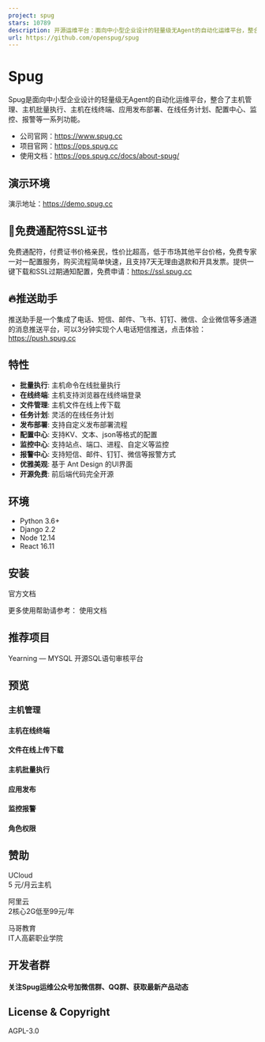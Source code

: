 ```yaml
---
project: spug
stars: 10789
description: 开源运维平台：面向中小型企业设计的轻量级无Agent的自动化运维平台，整合了主机管理、主机批量执行、主机在线终端、文件在线上传下载、应用发布部署、在线任务计划、配置中心、监控、报警等一系列功能。
url: https://github.com/openspug/spug
---
```


Spug
====

Spug是面向中小型企业设计的轻量级无Agent的自动化运维平台，整合了主机管理、主机批量执行、主机在线终端、应用发布部署、在线任务计划、配置中心、监控、报警等一系列功能。

-   公司官网：https://www.spug.cc
-   项目官网：https://ops.spug.cc
-   使用文档：https://ops.spug.cc/docs/about-spug/

演示环境
----

演示地址：https://demo.spug.cc

🔐免费通配符SSL证书
------------

免费通配符，付费证书价格亲民，性价比超高，低于市场其他平台价格，免费专家一对一配置服务，购买流程简单快速，且支持7天无理由退款和开具发票。提供一键下载和SSL过期通知配置，免费申请：https://ssl.spug.cc

🔥推送助手
------

推送助手是一个集成了电话、短信、邮件、飞书、钉钉、微信、企业微信等多通道的消息推送平台，可以3分钟实现个人电话短信推送，点击体验：https://push.spug.cc

特性
--

-   **批量执行**: 主机命令在线批量执行
-   **在线终端**: 主机支持浏览器在线终端登录
-   **文件管理**: 主机文件在线上传下载
-   **任务计划**: 灵活的在线任务计划
-   **发布部署**: 支持自定义发布部署流程
-   **配置中心**: 支持KV、文本、json等格式的配置
-   **监控中心**: 支持站点、端口、进程、自定义等监控
-   **报警中心**: 支持短信、邮件、钉钉、微信等报警方式
-   **优雅美观**: 基于 Ant Design 的UI界面
-   **开源免费**: 前后端代码完全开源

环境
--

-   Python 3.6+
-   Django 2.2
-   Node 12.14
-   React 16.11

安装
--

官方文档

更多使用帮助请参考： 使用文档

推荐项目
----

Yearning — MYSQL 开源SQL语句审核平台

预览
--

### 主机管理

#### 主机在线终端

#### 文件在线上传下载

#### 主机批量执行

#### 应用发布

#### 监控报警

#### 角色权限

赞助
--

  
UCloud  
5 元/月云主机

  
阿里云  
2核心2G低至99元/年

  
马哥教育  
IT人高薪职业学院

开发者群
----

#### 关注Spug运维公众号加微信群、QQ群、获取最新产品动态

License & Copyright
-------------------

AGPL-3.0
